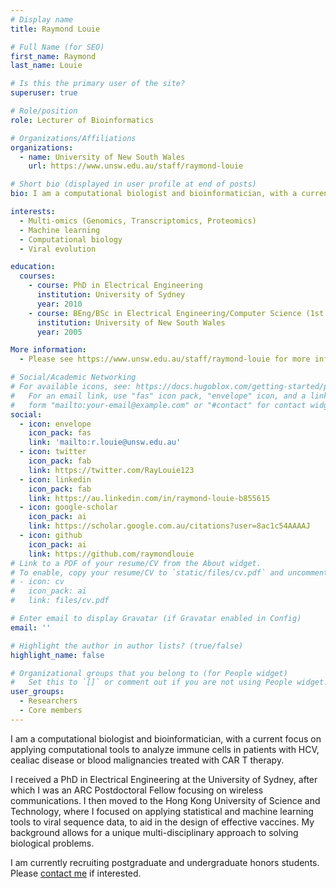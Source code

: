 ```yaml
---
# Display name
title: Raymond Louie

# Full Name (for SEO)
first_name: Raymond
last_name: Louie

# Is this the primary user of the site?
superuser: true

# Role/position
role: Lecturer of Bioinformatics

# Organizations/Affiliations
organizations:
  - name: University of New South Wales
    url: https://www.unsw.edu.au/staff/raymond-louie

# Short bio (displayed in user profile at end of posts)
bio: I am a computational biologist and bioinformatician, with a current focus on applying computational tools to analyze immune cells in patients with HCV, cealiac disease or blood malignancies treated with CAR T therapy. 

interests:
  - Multi-omics (Genomics, Transcriptomics, Proteomics)
  - Machine learning
  - Computational biology
  - Viral evolution 

education:
  courses:
    - course: PhD in Electrical Engineering
      institution: University of Sydney
      year: 2010
    - course: BEng/BSc in Electrical Engineering/Computer Science (1st Class Honours)
      institution: University of New South Wales
      year: 2005

More information:
  - Please see https://www.unsw.edu.au/staff/raymond-louie for more information on my publications, teaching and research interests.

# Social/Academic Networking
# For available icons, see: https://docs.hugoblox.com/getting-started/page-builder/#icons
#   For an email link, use "fas" icon pack, "envelope" icon, and a link in the
#   form "mailto:your-email@example.com" or "#contact" for contact widget.
social:
  - icon: envelope
    icon_pack: fas
    link: 'mailto:r.louie@unsw.edu.au'
  - icon: twitter
    icon_pack: fab
    link: https://twitter.com/RayLouie123
  - icon: linkedin
    icon_pack: fab
    link: https://au.linkedin.com/in/raymond-louie-b855615
  - icon: google-scholar
    icon_pack: ai
    link: https://scholar.google.com.au/citations?user=8ac1c54AAAAJ
  - icon: github
    icon_pack: ai
    link: https://github.com/raymondlouie
# Link to a PDF of your resume/CV from the About widget.
# To enable, copy your resume/CV to `static/files/cv.pdf` and uncomment the lines below.
# - icon: cv
#   icon_pack: ai
#   link: files/cv.pdf

# Enter email to display Gravatar (if Gravatar enabled in Config)
email: ''

# Highlight the author in author lists? (true/false)
highlight_name: false

# Organizational groups that you belong to (for People widget)
#   Set this to `[]` or comment out if you are not using People widget.
user_groups:
  - Researchers
  - Core members
---
```

 
I am a computational biologist and bioinformatician, with a current focus on applying computational tools to analyze immune cells in patients with HCV, cealiac disease or blood malignancies treated with CAR T therapy.

I received a PhD in Electrical Engineering at the University of Sydney, after which I was an ARC Postdoctoral Fellow focusing on wireless communications. I then moved to the Hong Kong University of Science and Technology, where I focused on applying statistical and machine learning tools to viral sequence data, to aid in the design of effective vaccines. My background allows for a unique multi-disciplinary approach to solving biological problems.

I am currently recruiting postgraduate and undergraduate honors students. Please [contact me](mailto:r.louie@unsw.edu.au) if interested.
